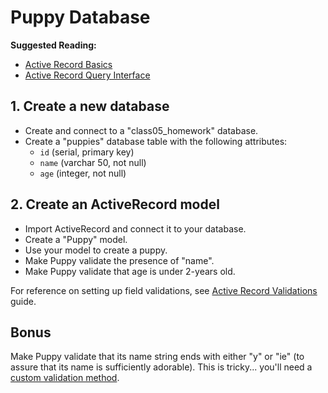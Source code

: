 # Puppy Database

**Suggested Reading:**

- [Active Record Basics](http://guides.rubyonrails.org/active_record_basics.html)
- [Active Record Query Interface](http://guides.rubyonrails.org/active_record_querying.html)

## 1. Create a new database

* Create and connect to a "class05_homework" database.
* Create a "puppies" database table with the following attributes:
	* `id` (serial, primary key)
	* `name` (varchar 50, not null)
	* `age` (integer, not null)

## 2. Create an ActiveRecord model

* Import ActiveRecord and connect it to your database.
* Create a "Puppy" model.
* Use your model to create a puppy.
* Make Puppy validate the presence of "name".
* Make Puppy validate that age is under 2-years old.

For reference on setting up field validations, see [Active Record Validations](http://guides.rubyonrails.org/active_record_validations.html) guide.

## Bonus

Make Puppy validate that its name string ends with either "y" or "ie" (to assure that its name is sufficiently adorable). This is tricky... you'll need a [custom validation method](http://guides.rubyonrails.org/active_record_validations.html#custom-methods).